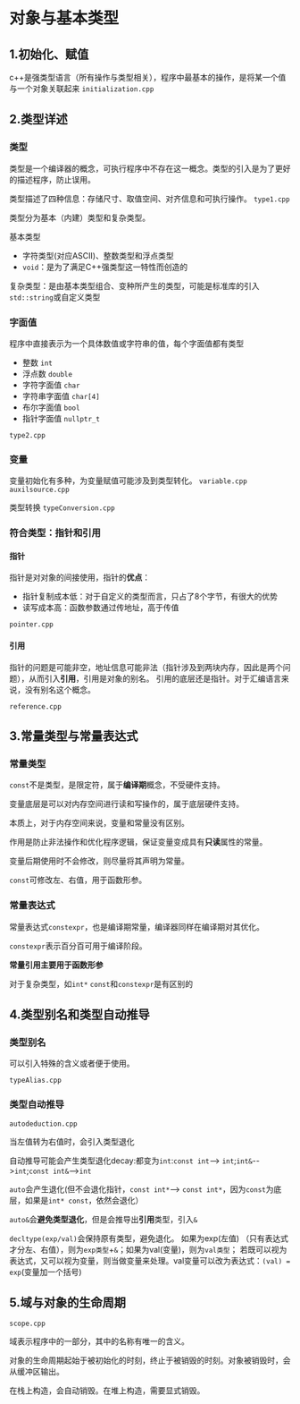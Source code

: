 # 对象与基本类型
## 1.初始化、赋值 
c++是强类型语言（所有操作与类型相关），程序中最基本的操作，是将某一个值与一个对象关联起来
`initialization.cpp`

## 2.类型详述
### 类型
类型是一个编译器的概念，可执行程序中不存在这一概念。类型的引入是为了更好的描述程序，防止误用。

类型描述了四种信息：存储尺寸、取值空间、对齐信息和可执行操作。
`type1.cpp` 

类型分为基本（内建）类型和复杂类型。

基本类型
- 字符类型(对应ASCII)、整数类型和浮点类型
- `void`：是为了满足C++强类型这一特性而创造的

复杂类型：是由基本类型组合、变种所产生的类型，可能是标准库的引入`std::string`或自定义类型

### 字面值
程序中直接表示为一个具体数值或字符串的值，每个字面值都有类型
- 整数 `int`
- 浮点数 `double`
- 字符字面值 `char`
- 字符串字面值 `char[4]`
- 布尔字面值 `bool`
- 指针字面值 `nullptr_t`

`type2.cpp`
### 变量
变量初始化有多种，为变量赋值可能涉及到类型转化。
`variable.cpp` `auxilsource.cpp`

类型转换
`typeConversion.cpp`
### 符合类型：指针和引用
#### 指针
指针是对对象的间接使用，指针的**优点**：
- 指针复制成本低：对于自定义的类型而言，只占了8个字节，有很大的优势
- 读写成本高：函数参数通过传地址，高于传值

`pointer.cpp`

#### 引用
指针的问题是可能非空，地址信息可能非法（指针涉及到两块内存，因此是两个问题），从而引入**引用**，引用是对象的别名。
引用的底层还是指针。对于汇编语言来说，没有别名这个概念。

`reference.cpp`
## 3.常量类型与常量表达式
### 常量类型
`const`不是类型，是限定符，属于**编译期**概念，不受硬件支持。

变量底层是可以对内存空间进行读和写操作的，属于底层硬件支持。

本质上，对于内存空间来说，变量和常量没有区别。

作用是防止非法操作和优化程序逻辑，保证变量变成具有**只读**属性的常量。

变量后期使用时不会修改，则尽量将其声明为常量。

`const`可修改左、右值，用于函数形参。
### 常量表达式
常量表达式`constexpr`，也是编译期常量，编译器同样在编译期对其优化。

`constexpr`表示百分百可用于编译阶段。

**常量引用主要用于函数形参**

对于复杂类型，如`int*` `const`和`constexpr`是有区别的
## 4.类型别名和类型自动推导
### 类型别名
可以引入特殊的含义或者便于使用。

`typeAlias.cpp`

### 类型自动推导
`autodeduction.cpp`

当左值转为右值时，会引入类型退化


自动推导可能会产生类型退化decay:都变为`int`:`const int`--> `int`;`int&`-->`int`;`const int&`-->`int`

`auto`会产生退化(但不会退化指针，`const int*`--> `const int*`，因为`const`为底层，如果是`int* const`，依然会退化）

`auto&`会**避免类型退化**，但是会推导出**引用**类型，引入`&`

`decltype(exp/val)`会保持原有类型，避免退化。
如果为exp(左值) （只有表达式才分左、右值），则为`exp类型`+`&`；如果为val(变量)，则为`val类型`；
若既可以视为表达式，又可以视为变量，则当做变量来处理。val变量可以改为表达式：`(val) = exp`(变量加一个括号)


## 5.域与对象的生命周期
`scope.cpp`

域表示程序中的一部分，其中的名称有唯一的含义。

对象的生命周期起始于被初始化的时刻，终止于被销毁的时刻。对象被销毁时，会从缓冲区输出。

在栈上构造，会自动销毁。在堆上构造，需要显式销毁。



